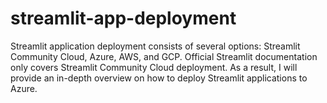 # streamlit-app-deployment
Streamlit application deployment consists of several options: Streamlit Community Cloud, Azure, AWS, and GCP. Official Streamlit documentation only covers Streamlit Community Cloud deployment. As a result, I will provide an in-depth overview on how to deploy Streamlit applications to Azure.
